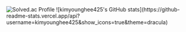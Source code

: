 
  <img src="http://mazassumnida.wtf/api/v2/generate_badge?boj=doctorsean" alt="Solved.ac Profile" />
![kimyounghee425's GitHub stats](https://github-readme-stats.vercel.app/api?username=kimyounghee425&show_icons=true&theme=dracula)
